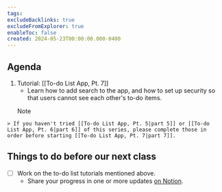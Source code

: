 ```yaml
---
tags:
excludeBacklinks: true
excludeFromExplorer: true
enableToc: false
created: 2024-05-23T00:00:00.000-0400
---
```

## Agenda

1. Tutorial: [[To-do List App, Pt. 7]]
	- Learn how to add search to the app, and how to set up security so that users cannot see each other's to-do items.
	> [!NOTE]
>
	> If you haven't tried [[To-do List App, Pt. 5|part 5]] or [[To-do List App, Pt. 6|part 6]] of this series, please complete those in order before starting [[To-do List App, Pt. 7|part 7]].

## Things to do before our next class
- [ ] Work on the to-do list tutorials mentioned above.
	- Share your progress in one or more updates [on Notion](https://notion.so).